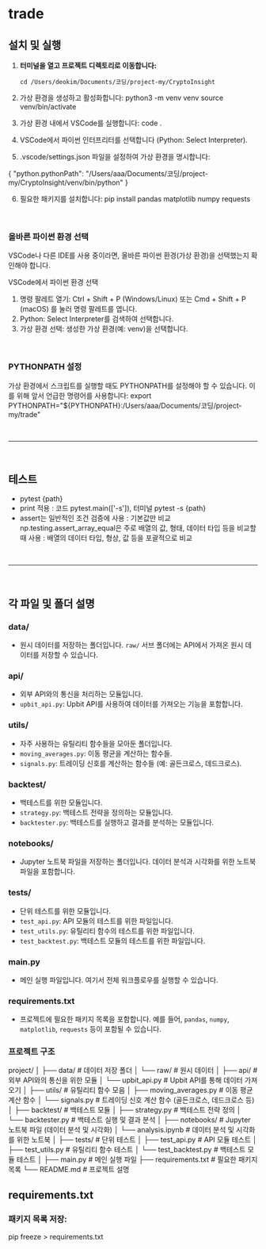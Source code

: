 # trade

## 설치 및 실행

1. **터미널을 열고 프로젝트 디렉토리로 이동합니다:**

    ```
    cd /Users/deokim/Documents/코딩/project-my/CryptoInsight
    ```

2. 가상 환경을 생성하고 활성화합니다:
   python3 -m venv venv
   source venv/bin/activate

3. 가상 환경 내에서 VSCode를 실행합니다:
   code .

4. VSCode에서 파이썬 인터프리터를 선택합니다 (Python: Select Interpreter).

5. .vscode/settings.json 파일을 설정하여 가상 환경을 명시합니다:

{
"python.pythonPath": "/Users/aaa/Documents/코딩/project-my/CryptoInsight/venv/bin/python"
}

6. 필요한 패키지를 설치합니다:
   pip install pandas matplotlib numpy requests

<br>

### 올바른 파이썬 환경 선택

VSCode나 다른 IDE를 사용 중이라면, 올바른 파이썬 환경(가상 환경)을 선택했는지 확인해야 합니다.

VSCode에서 파이썬 환경 선택

1. 명령 팔레트 열기: Ctrl + Shift + P (Windows/Linux) 또는 Cmd + Shift + P (macOS) 를 눌러 명령 팔레트를 엽니다.
2. Python: Select Interpreter를 검색하여 선택합니다.
3. 가상 환경 선택: 생성한 가상 환경(예: venv)을 선택합니다.

<br>

### PYTHONPATH 설정

가상 환경에서 스크립트를 실행할 때도 PYTHONPATH를 설정해야 할 수 있습니다. 이를 위해 앞서 언급한 명령어를 사용합니다:
export PYTHONPATH="${PYTHONPATH}:/Users/aaa/Documents/코딩/project-my/trade"

<br>

---

<br>

## 테스트

-   pytest {path}
-   print 적용 : 코드 pytest.main(['-s']), 터미널 pytest -s {path}
-   assert는 일반적인 조건 검증에 사용 : 기본값만 비교
    np.testing.assert_array_equal은 주로 배열의 값, 형태, 데이터 타입 등을 비교할 때 사용 : 배열의 데이터 타입, 형상, 값 등을 포괄적으로 비교

<br>

---

<br>

## 각 파일 및 폴더 설명

### data/

-   원시 데이터를 저장하는 폴더입니다. `raw/` 서브 폴더에는 API에서 가져온 원시 데이터를 저장할 수 있습니다.

### api/

-   외부 API와의 통신을 처리하는 모듈입니다.
-   `upbit_api.py`: Upbit API를 사용하여 데이터를 가져오는 기능을 포함합니다.

### utils/

-   자주 사용하는 유틸리티 함수들을 모아둔 폴더입니다.
-   `moving_averages.py`: 이동 평균을 계산하는 함수들.
-   `signals.py`: 트레이딩 신호를 계산하는 함수들 (예: 골든크로스, 데드크로스).

### backtest/

-   백테스트를 위한 모듈입니다.
-   `strategy.py`: 백테스트 전략을 정의하는 모듈입니다.
-   `backtester.py`: 백테스트를 실행하고 결과를 분석하는 모듈입니다.

### notebooks/

-   Jupyter 노트북 파일을 저장하는 폴더입니다. 데이터 분석과 시각화를 위한 노트북 파일을 포함합니다.

### tests/

-   단위 테스트를 위한 모듈입니다.
-   `test_api.py`: API 모듈의 테스트를 위한 파일입니다.
-   `test_utils.py`: 유틸리티 함수의 테스트를 위한 파일입니다.
-   `test_backtest.py`: 백테스트 모듈의 테스트를 위한 파일입니다.

### main.py

-   메인 실행 파일입니다. 여기서 전체 워크플로우를 실행할 수 있습니다.

### requirements.txt

-   프로젝트에 필요한 패키지 목록을 포함합니다. 예를 들어, `pandas`, `numpy`, `matplotlib`, `requests` 등이 포함될 수 있습니다.

### 프로젝트 구조

project/
│
├── data/ # 데이터 저장 폴더
│ └── raw/ # 원시 데이터
│
├── api/ # 외부 API와의 통신을 위한 모듈
│ └── upbit_api.py # Upbit API를 통해 데이터 가져오기
│
├── utils/ # 유틸리티 함수 모음
│ ├── moving_averages.py # 이동 평균 계산 함수
│ └── signals.py # 트레이딩 신호 계산 함수 (골든크로스, 데드크로스 등)
│
├── backtest/ # 백테스트 모듈
│ ├── strategy.py # 백테스트 전략 정의
│ └── backtester.py # 백테스트 실행 및 결과 분석
│
├── notebooks/ # Jupyter 노트북 파일 (데이터 분석 및 시각화)
│ └── analysis.ipynb # 데이터 분석 및 시각화를 위한 노트북
│
├── tests/ # 단위 테스트
│ ├── test_api.py # API 모듈 테스트
│ ├── test_utils.py # 유틸리티 함수 테스트
│ └── test_backtest.py # 백테스트 모듈 테스트
│
├── main.py # 메인 실행 파일
├── requirements.txt # 필요한 패키지 목록
└── README.md # 프로젝트 설명

## requirements.txt

### 패키지 목록 저장:

pip freeze > requirements.txt
